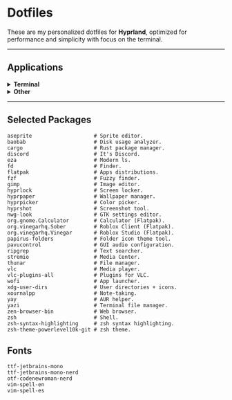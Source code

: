 # Dotfiles

These are my personalized dotfiles for **Hyprland**, optimized for performance and simplicity with focus on the terminal.

---

## Applications

<details>
<summary><strong>Terminal</strong></summary>

- **[Eza](https://github.com/eza-community/eza)** - Modern alternative of ls.
- **[Foot](https://codeberg.org/dnkl/foot)** - Terminal emulator.
- **[Neovim](https://github.com/neovim/neovim)** - Terminal text editor.
- **[Tmux](https://github.com/tmux/tmux)** - Terminal multiplexer.
- **[Yazi](https://github.com/sxyazi/yazi)** - Terminal File Manager.

</details>

<details>
<summary><strong>Other</strong></summary>

- **[Aseprite](https://github.com/aseprite/aseprite)** - Sprite editor.
- **[Discord](https://discord.com/)** - It's discord.
- **[Flatpak](https://flatpak.org/)** - Apps distributions for Linux.
    - **[Calculator](https://github.com/GNOME/gnome-calculator)** - A Calculator.
    - **[Vinegar](https://vinegarhq.org/)** - Roblox Studio for Linux.
    - **[Sober](https://sober.vinegarhq.org/#introducing-sober)** - Roblox for Linux.
- **[Gimp](https://www.gimp.org/)** - Image editor.
- **[Hyprlock](https://github.com/hyprwm/hyprlock)** - Locks your screen.
- **[Hyprpaper](https://github.com/hyprwm/hyprpaper)** - Manages Wayland wallpapers.
- **[Hyprpicker](https://github.com/hyprwm/hyprpicker)** - Wayland color picker.
- **[Hyprshot](https://github.com/hyprwm/hyprshot)** - Advanced screenshot utility.
- **[nwg-look](https://github.com/nwg-piotr/nwg-look)** - GTK3 Settings editor.
- **[Papirus Folders](https://github.com/PapirusDevelopmentTeam/papirus-folders)** - Folder icon color changer.
- **[Pavucontrol](https://freedesktop.org/software/pulseaudio/pavucontrol)** - GUI Audio configuration.
- **[Stremio](https://www.stremio.com/)** - Media center.
- **[Thunar](https://docs.xfce.org/xfce/thunar/start)** - Lightweight file manager.
- **[VLC](https://www.videolan.org/vlc/)** - Media player.
- **[Wofi](https://github.com/SimplyCEO/wofi)** - Minimalist Wayland application launcher and menu.
- **[Xournal++](https://github.com/xournalpp/xournalpp)** - Notetaking.
- **[Zen Browser](https://github.com/zen-browser/desktop)** - Zen Browser is a Firefox-based 'Browser' (yhea, crazy).

</details>

---

## Selected Packages

```text
aseprite                    # Sprite editor.
baobab                      # Disk usage analyzer.
cargo                       # Rust package manager.
discord                     # It's Discord.
eza                         # Modern ls.
fd                          # Finder.
flatpak                     # Apps distributions.
fzf                         # Fuzzy finder.
gimp                        # Image editor.
hyprlock                    # Screen locker.
hyprpaper                   # Wallpaper manager.
hyprpicker                  # Color picker.
hyprshot                    # Screenshot tool.
nwg-look                    # GTK settings editor.
org.gnome.Calculator        # Calculator (Flatpak).
org.vinegarhq.Sober         # Roblox Client (Flatpak).
org.vinegarhq.Vinegar       # Roblox Studio (Flatpak).
papirus-folders             # Folder icon theme tool.
pavucontrol                 # GUI audio configuration.
ripgrep                     # Text searcher.
stremio                     # Media Center.
thunar                      # File manager.
vlc                         # Media player.
vlc-plugins-all             # Plugins for VLC.
wofi                        # App launcher.
xdg-user-dirs               # User directories + icons.
xournalpp                   # Note-taking.
yay                         # AUR helper.
yazi                        # Terminal file manager.
zen-browser-bin             # Web browser.
zsh                         # Shell.
zsh-syntax-highlighting     # zsh syntax highlighting.
zsh-theme-powerlevel10k-git # zsh theme.
```

## Fonts

```text
ttf-jetbrains-mono
ttf-jetbrains-mono-nerd
otf-codenewroman-nerd
vim-spell-en
vim-spell-es
```
